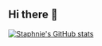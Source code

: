 ## Hi there 👋

<!--
**Milk-Tea/Milk-Tea** is a ✨ _special_ ✨ repository because its `README.md` (this file) appears on your GitHub profile.

Here are some ideas to get you started:

- 🔭 I’m currently working on ...
- 🌱 I’m currently learning ...
- 👯 I’m looking to collaborate on ...
- 🤔 I’m looking for help with ...
- 💬 Ask me about ...
- 📫 How to reach me: ...
- 😄 Pronouns: ...
- ⚡ Fun fact: ...
-->
[![Staphnie's GitHub stats](https://github-readme-stats.vercel.app/api?username=milk-tea)](https://github.com/milk-tea/github-readme-stats)
